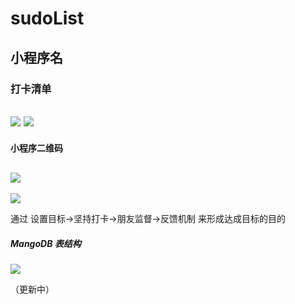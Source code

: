 # sudoList
## 小程序名
### 打卡清单


![](https://img.shields.io/badge/%E5%BE%AE%E4%BF%A1%E5%B0%8F%E7%A8%8B%E5%BA%8F-%E4%BA%91%E5%BC%80%E5%8F%91-green)
![](https://img.shields.io/badge/%E7%8B%AC%E7%AB%8B%E5%BC%80%E5%8F%91-%E6%AF%8F%E5%91%A8%E6%9B%B4%E6%96%B0-orange)
----
#### 小程序二维码
![](https://raw.githubusercontent.com/zza2205260/sudoList/master/md_img/wxcode.jpg)
----
![](https://raw.githubusercontent.com/zza2205260/sudoList/master/md_img/反馈图片.png)

通过  设置目标->坚持打卡->朋友监督->反馈机制 来形成达成目标的目的

##### MangoDB 表结构

![](https://raw.githubusercontent.com/zza2205260/sudoList/master/md_img/数据库表结构.png)

（更新中）
